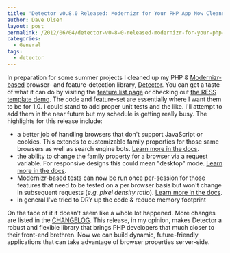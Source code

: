 ```yaml
---
title: 'Detector v0.8.0 Released: Modernizr for Your PHP App Now Cleaner, Leaner, &#038; Meaner'
author: Dave Olsen
layout: post
permalink: /2012/06/04/detector-v0-8-0-released-modernizr-for-your-php-app-now-cleaner-leaner-meaner
categories:
  - General
tags:
  - detector
---
```

In preparation for some summer projects I cleaned up my PHP & [Modernizr-based][1] browser- and feature-detection library, [Detector][2]. You can get a taste of what it can do by visiting the [feature list page][3] or checking out [the RESS template demo][4]. The code and feature-set are essentially where I want them to be for 1.0. I could stand to add proper unit tests and the like. I'll attempt to add them in the near future but my schedule is getting really busy. The highlights for this release include:

*   a better job of handling browsers that don't support JavaScript or cookies. This extends to customizable family properties for those same browsers as well as search engine bots. [Learn more in the docs][5].
*   the ability to change the family property for a browser via a request variable. For responsive designs this could mean "desktop" mode. [Learn more in the docs][5].
*   Modernizr-based tests can now be run once per-session for those features that need to be tested on a per browser basis but won't change in subsequent requests (*e.g. pixel density ratio*). [Learn more in the docs][6].
*   in general I've tried to DRY up the code & reduce memory footprint

On the face of it it doesn't seem like a whole lot happened. More changes are listed in the [CHANGELOG][7]. This release, in my opinion, makes Detector a robust and flexible library that brings PHP developers that much closer to their front-end brethren. Now we can build dynamic, future-friendly applications that can take advantage of browser properties server-side.

 [1]: http://modernizr.com/
 [2]: https://github.com/dmolsen/Detector
 [3]: http://detector.dmolsen.com/
 [4]: http://detector.dmolsen.com/demo/mustache/
 [5]: https://github.com/dmolsen/Detector/wiki/Detector-Family-Tutorial
 [6]: https://github.com/dmolsen/Detector/wiki/Detector-Test-Tutorial
 [7]: https://github.com/dmolsen/Detector/blob/master/CHANGELOG